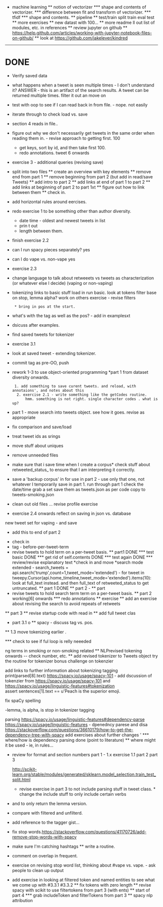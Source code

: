 * machine learning 
** notion of vectorizer
*** shape and contents of vectorizer.
*** difference between fit and transform of vectorizer. 
*** tfidf
*** shape and contents.
** pipeline
** test/train split
train
eval 
test
** more exercises
** new datast with 100...
** more readme
ll out list of modules, etc. in references
** review jupyter on github
** https://help.github.com/articles/working-with-jupyter-notebook-files-on-github/ 
** look at   https://github.com/jakelever/kindred
---
# DONE
* Verify saved data
* what happens when a tweet is seen multiple times - I don't
  understand it?  ANSWER - this is an artifact of the search results. A tweet can be returned multiple times. filter it out an move on
* test with oop to see if I can read back in from file. - nope. not easily
* iterate through to check load vs. save
* section 4 reads in file..
* figure out why we don't necessarily get tweets in the same order when reading them in.  - revise approach to getting first. 100
  - get keys, sort by id, and then take first 100.
  * redo annotations. tweet 6 onwards
* exercise 3 - additional queries (revising save)
* split into two files
** create an overview with key elements
** remove end from part 1
** remove beginning from part 2 (but add in read/save Tweets)
** add intro to part 2
** add links at end of part 1 to part 2
** add links at beginning of part 2 to part 1xt
** figure out how to link between them
** check in.
* add horizontal rules around eercises.
* redo exercise 1 to be something other than author diversity.
    * date time  - oldest and newest tweets in list
    * prin t out 
    * length between them. 
* finish exercise 2.2
* can I run spacy pieces separately? yes
* can I do vape vs. non-vape yes
* exercise 2.3
* change language to talk about retweeets vs tweets as characterization (or whatever else I decide) (vaping or non-vaping)

* tokenizing
    links to basic stuff 
    load in
    run basic.
    look at tokens
     filter base on stop, lemma
       alpha?
       work on others
       exercise - revise filters
       
       * bring in pos at the start. 
* what's with the tag as well as the pos?  - add in examplesxt
* dsicuss after examples. 

* find saved tweets for tokenizer 
* exercise 3.1
* look at saved tweet - extending tokenizer.
* commit tag as pre-OO, push
* rework 1-3 to use object-oriented programming
    *part 1 from dataset diversity onwards.
    
       1. add something to save curent tweets. and reload, with annotaions', and notes about this
        2. exercise 2.1 - write something like the getCodes routine.
            hmm. something is not right. single character codes . what is up?
     
 
* part 1 - move search into tweets object. see how it goes. revise as appropriate
* fix comparison and save/load
* treat tweet ids as srings
* move stuff about uniques

* remove unneeded files
* make sure that i save time when I create a corpus*
check stuff about retweeted_status_ to ensure that I am interpreting it correctly.
* save a 'backup corpus' in  for use in part 2 - use only that one, not whatever I temporarily save in part 1. 
    run through part 1
    check the date/time
    grab a set
    save them as tweets.json as per code
    copy to tweets-smoking.json 
    
    
- clean out old files ...
       revise profile exercise

* exercise 2.4 onwards
    reflect on saving in json vs. database

new tweet set for vaping  - and save
  - add this to end of part 2
* check in
* tag - before-per-tweet-term 
* revise tweets to hold term on a per-tweet basis. 
** part1 DONE 
*** test basic DONE
*** get rid of self.contents DONE
*** test again DONE 
*** review/revise explanatory text
*check in and move
*search mode extended - search_tweets = api.search('trump',count=1,tweet_mode='extended') - 
  for tweet in tweepy.Cursor(api.home_timeline,tweet_mode='extended').items(10):
  look at full_text instead.
  and then full_text of retweeted_status to get untruncated.
**    part 1  DONE 
**    part 2  -
**    part 
* revise tweets to hold search term term on a per-tweet basis. 
** part 2   working[6] onwards
*** redo annotations
** exercise
** add an exercise
 about revising the search to avoid repeats of retweets
 
** part 3
** revise startup code with read in
** add full tweet clas

* part 3.1 o
** spacy - discuss tag vs. pos.

** 1.3 move tokenizing earlier .

*** check to see if ful loop is relly neeeded

ng terms in smoking or non-smoking related
** NLPrevised tokening onwards -- check number, etc.
 ** add revised tokenizer to Tweets object
 try the routine for tokenizer
bonus challenge on tokenzier

add links to further information about tokenizing
tagging 
print(parsed[8].text)
     https://spacy.io/usage/spacy-101
	- add dscussion of tokenzier from https://spacy.io/usage/spacy-101 and 
	  https://spacy.io/usage/linguistic-features#tokenization   
      	  assert sentences[1].text == u'Peach is the superior emoji.
          
 fix spaCy spelling
 
 -lemma, is alpha, is stop in tokenizer
tagging

parsing
    https://spacy.io/usage/linguistic-features#dependency-parse
    	  https://spacy.io/usage/linguistic-features - dpenedncy    parese and disa
    https://stackoverflow.com/questions/36610179/how-to-get-the-dependency-tree-with-spacy
    add exercises about further changes
'
 *** where/how is dependency parsing done (point to literature)
 ** where might it be used - ie, in rules...
 
 * review for format and section numbers
    part 1 - 1.x
        exercise 1.1
      part 2
      part 3
      
      
      http://scikit-learn.org/stable/modules/generated/sklearn.model_selection.train_test_split.html
      * revise exercise in part 3 to not include parsing stuff in tweet class. * change the include stuff to only include certain verbs
* and to only return the lemma version.
* compare with filtered and unfilterd.

* add reference to the tagger gist...
* fix stop words.https://stackoverflow.com/questions/41170726/add-remove-stop-words-with-spacy
* make sure I'm catching hashtags
** write a routine.
* comment on overlap in frequent.
* exercise on revising stop word list, thinking about #vape vs. vape. - ask people to clean up output
* add exercise in looking at filtered token and named entities to see what we come up with 
  #3.3.1
  #3.3.2
 ** fix tokens with zero length
 ** revise spacy with scikit to use filtertokens from part 3 (with ents)
** start of part 4
*** grab includeToken and filterTokens from part 3
** spacy nlp attribution